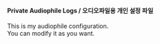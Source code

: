 #### Private Audiophile Logs / 오디오파일용 개인 설정 파일
This is my audiophile configuration.  
You can modify it as you want.